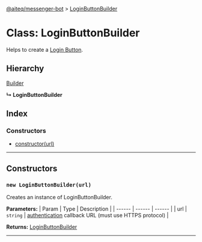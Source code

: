 [@aiteq/messenger-bot](../README.md) > [LoginButtonBuilder](../classes/loginbuttonbuilder.md)

# Class: LoginButtonBuilder

Helps to create a [Login Button](https://developers.facebook.com/docs/messenger-platform/account-linking/link-account).

## Hierarchy

[Builder](builder.md)

**↳ LoginButtonBuilder**

## Index

### Constructors

* [constructor(url)](loginbuttonbuilder.md#constructor)

---
## Constructors

<a id="constructor"></a>
### `new LoginButtonBuilder(url)`

Creates an instance of LoginButtonBuilder.

**Parameters:**
| Param | Type | Description |
| ------ | ------ | ------ |
| url | `string`   | [authentication](https://developers.facebook.com/docs/messenger-platform/account-linking/authentication) callback URL (must use HTTPS protocol) |

**Returns:** [LoginButtonBuilder](loginbuttonbuilder.md)

---
